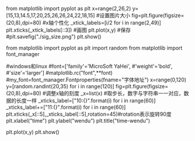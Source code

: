 from matplotlib import pyplot as plt
x=range(2,26,2)
y=[15,13,14.5,17,20,25,26,26,24,22,18,15]
#设置图片大小
fig=plt.figure(figsize=(20,8),dpi=80)
#x轴个性化
_xtick_labels=[i/2 for i in range(2,49)]
plt.xticks(_xtick_labels[::3])
#画图
plt.plot(x,y)
#保存
#plt.savefig("./sig_size.png")
plt.show()


from matplotlib import pyplot as plt
import random
from matplotlib import font_manager

#windows和linux
#font=['family'='MicroSoft YaHei',
     #'weight'='bold',
     #'size'='larger']
#matplotlib.rc("font",**font)
#my_font=font_manager.Fontproperties(fname="字体地址")
x=range(0,120)
y=[random.randint(20,35) for i in range(120)]
fig=plt.figure(figsize=(20,8),dpi=80)
#调整x轴的刻度
_x=list(x)
#取步长，数字与字符串一一对应，数据的长度一样
_xticks_label=["10:{}".format(i) for i in range(60)]
_xticks_label+=["11:{}".format(i) for i in range(60)]
plt.xticks(_x[::5],_xticks_label[::5],rotation=45)#rotation表示旋转90度
plt.xlabel("time")
plt.ylabel("wendu")
plt.title("time-wendu")

plt.plot(x,y)
plt.show()
